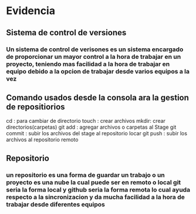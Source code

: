 # Evidencia

## Sistema de control de versiones 
  
### Un sistema de control de verisones es un sistema encargado de proporcionar un mayor control a la hora de trabajar en un proyecto, teniendo mas facilidad a la hora de trabajar en equipo debido a la opcion de trabajar desde varios equipos a la vez 


## Comando usados desde la consola ara la gestion de repositiorios

cd : para cambiar de directorio
touch : crear archivos
mkdir: crear directorios(carpetas)
git add : agregar archivos o carpetas al Stage
git commit : subir los archivos del stage al repositorio locar
git push : subir los archivos al repositorio remoto

## Repositorio

### un repositorio es una forma de guardar un trabajo o un proyecto es una nube la cual puede ser en remoto o local git seria la forma local y github seria la forma remota lo cual ayuda respecto a la sincronizacion y da mucha facilidad a la hora de trabajar desde diferentes equipos 



